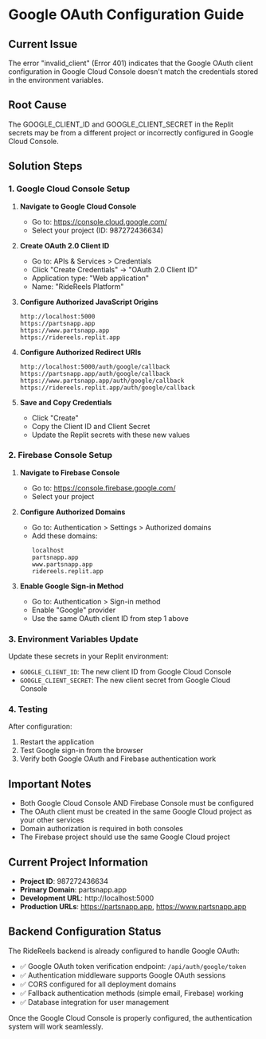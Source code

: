 # Google OAuth Configuration Guide

## Current Issue
The error "invalid_client" (Error 401) indicates that the Google OAuth client configuration in Google Cloud Console doesn't match the credentials stored in the environment variables.

## Root Cause
The GOOGLE_CLIENT_ID and GOOGLE_CLIENT_SECRET in the Replit secrets may be from a different project or incorrectly configured in Google Cloud Console.

## Solution Steps

### 1. Google Cloud Console Setup

1. **Navigate to Google Cloud Console**
   - Go to: https://console.cloud.google.com/
   - Select your project (ID: 987272436634)

2. **Create OAuth 2.0 Client ID**
   - Go to: APIs & Services > Credentials
   - Click "Create Credentials" → "OAuth 2.0 Client ID"
   - Application type: "Web application"
   - Name: "RideReels Platform"

3. **Configure Authorized JavaScript Origins**
   ```
   http://localhost:5000
   https://partsnapp.app
   https://www.partsnapp.app
   https://ridereels.replit.app
   ```

4. **Configure Authorized Redirect URIs**
   ```
   http://localhost:5000/auth/google/callback
   https://partsnapp.app/auth/google/callback
   https://www.partsnapp.app/auth/google/callback
   https://ridereels.replit.app/auth/google/callback
   ```

5. **Save and Copy Credentials**
   - Click "Create"
   - Copy the Client ID and Client Secret
   - Update the Replit secrets with these new values

### 2. Firebase Console Setup

1. **Navigate to Firebase Console**
   - Go to: https://console.firebase.google.com/
   - Select your project

2. **Configure Authorized Domains**
   - Go to: Authentication > Settings > Authorized domains
   - Add these domains:
     ```
     localhost
     partsnapp.app
     www.partsnapp.app
     ridereels.replit.app
     ```

3. **Enable Google Sign-in Method**
   - Go to: Authentication > Sign-in method
   - Enable "Google" provider
   - Use the same OAuth client ID from step 1 above

### 3. Environment Variables Update

Update these secrets in your Replit environment:
- `GOOGLE_CLIENT_ID`: The new client ID from Google Cloud Console
- `GOOGLE_CLIENT_SECRET`: The new client secret from Google Cloud Console

### 4. Testing

After configuration:
1. Restart the application
2. Test Google sign-in from the browser
3. Verify both Google OAuth and Firebase authentication work

## Important Notes

- Both Google Cloud Console AND Firebase Console must be configured
- The OAuth client must be created in the same Google Cloud project as your other services
- Domain authorization is required in both consoles
- The Firebase project should use the same Google Cloud project

## Current Project Information

- **Project ID**: 987272436634
- **Primary Domain**: partsnapp.app
- **Development URL**: http://localhost:5000
- **Production URLs**: https://partsnapp.app, https://www.partsnapp.app

## Backend Configuration Status

The RideReels backend is already configured to handle Google OAuth:
- ✅ Google OAuth token verification endpoint: `/api/auth/google/token`
- ✅ Authentication middleware supports Google OAuth sessions
- ✅ CORS configured for all deployment domains
- ✅ Fallback authentication methods (simple email, Firebase) working
- ✅ Database integration for user management

Once the Google Cloud Console is properly configured, the authentication system will work seamlessly.